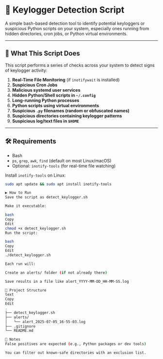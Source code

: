 # 🔐 Keylogger Detection Script

A simple bash-based detection tool to identify potential keyloggers or suspicious Python scripts on your system, especially ones running from hidden directories, cron jobs, or Python virtual environments.

---

## 📁 What This Script Does

This script performs a series of checks across your system to detect signs of keylogger activity:

1. **Real-Time File Monitoring** (if `inotifywait` is installed)
2. **Suspicious Cron Jobs**
3. **Malicious systemd user services**
4. **Hidden Python/Shell scripts in `~/.config`**
5. **Long-running Python processes**
6. **Python scripts using virtual environments**
7. **Suspicious `.py` filenames (random or obfuscated names)**
8. **Suspicious directories containing keylogger patterns**
9. **Suspicious log/text files in `$HOME`**

---

## 🛠️ Requirements

- Bash
- `ps`, `grep`, `awk`, `find` (default on most Linux/macOS)
- Optional: `inotify-tools` (for real-time file watching)

Install `inotify-tools` on Linux:

```bash
sudo apt update && sudo apt install inotify-tools

▶️ How to Run
Save the script as detect_keylogger.sh

Make it executable:

bash
Copy
Edit
chmod +x detect_keylogger.sh
Run the script:

bash
Copy
Edit
./detect_keylogger.sh

Each run will:

Create an alerts/ folder (if not already there)

Save results in a file like alert_YYYY-MM-DD_HH-MM-SS.log

📁 Project Structure
text
Copy
Edit
.
├── detect_keylogger.sh
├── alerts/
│   └── alert_2025-07-05_16-55-03.log
├── .gitignore
└── README.md

🧠 Notes
False positives are expected (e.g., Python packages or dev tools)

You can filter out known-safe directories with an exclusion list.

